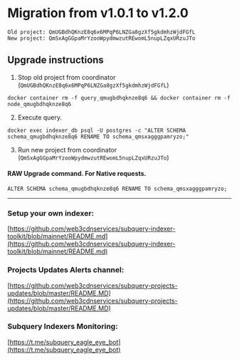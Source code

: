 # Migration from v1.0.1 to v1.2.0
```
Old project: QmUGBdhQKnzE8q6x6MPqP6LNZGa8gzXf5gkdmhzWjdFGfL
New project: QmSxAgGGpaMrYzooWpydmwzutREwomL5nupLZqxURzuJTo
```


## Upgrade instructions
 1) Stop old project from coordinator (`QmUGBdhQKnzE8q6x6MPqP6LNZGa8gzXf5gkdmhzWjdFGfL`)

```
docker container rm -f query_qmugbdhqknze8q6 && docker container rm -f node_qmugbdhqknze8q6
```

 2) Execute query.

```
docker exec indexer_db psql -U postgres -c "ALTER SCHEMA schema_qmugbdhqknze8q6 RENAME TO schema_qmsxagggpamryzo;"

```

 3) Run new project from coordinator (`QmSxAgGGpaMrYzooWpydmwzutREwomL5nupLZqxURzuJTo`)

#### RAW Upgrade command. For Native requests.
`ALTER SCHEMA schema_qmugbdhqknze8q6 RENAME TO schema_qmsxagggpamryzo;`


___
### Setup your own indexer:

[https://github.com/web3cdnservices/subquery-indexer-toolkit/blob/mainnet/README.md](https://github.com/web3cdnservices/subquery-indexer-toolkit/blob/mainnet/README.md)

### Projects Updates Alerts channel:

[https://github.com/web3cdnservices/subquery-projects-updates/blob/master/README.MD](https://github.com/web3cdnservices/subquery-projects-updates/blob/master/README.MD)

### Subquery Indexers Monitoring:

[https://t.me/subquery_eagle_eye_bot](https://t.me/subquery_eagle_eye_bot)
